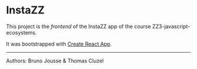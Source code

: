 # InstaZZ

This project is the *frontend* of the InstaZZ app of the course ZZ3-javascript-ecosystems.

It was bootstrapped with [Create React App](https://github.com/facebook/create-react-app).

--------------------------------------------------------------------------------
Authors: Bruno Jousse & Thomas Cluzel
